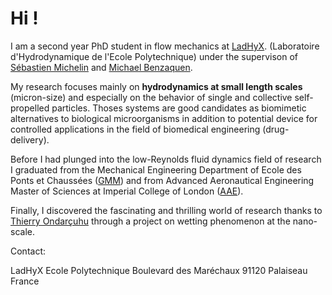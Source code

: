 # Hi !

I am a second year PhD student in flow mechanics at [LadHyX](https://www.ladhyx.polytechnique.fr/).
(Laboratoire d'Hydrodynamique de l'Ecole Polytechnique) under the supervison of 
[Sébastien Michelin](http://www.off-ladhyx.polytechnique.fr/people/michelin/Site/Home.html) and 
[Michael Benzaquen](http://www.off-ladhyx.polytechnique.fr/people/benzaquen/).

My research focuses mainly on **hydrodynamics at small length scales** (micron-size) and especially on the behavior of single and collective self-propelled particles. Thoses systems are good candidates as biomimetic alternatives to biological microorganisms in addition to potential device for controlled applications in the field of biomedical engineering (drug-delivery).
 
Before I had plunged into the low-Reynolds fluid dynamics field of research I graduated from
the Mechanical Engineering Department of Ecole des Ponts et Chaussées ([GMM](http://www.enpc.fr/genie-mecanique-et-materiaux)) and from Advanced Aeronautical Engineering Master of Sciences at Imperial College of London ([AAE](http://www.imperial.ac.uk/aeronautics)). 
 
Finally, I discovered the fascinating and thrilling world of research thanks to [Thierry Ondarçuhu](https://www.imft.fr/ONDARCUHU-Thierry) through a project on wetting phenomenon at the nano-scale.

Contact:

LadHyX
Ecole Polytechnique
Boulevard des Maréchaux
91120
Palaiseau
France
